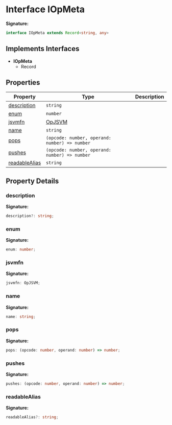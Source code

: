 
# Interface IOpMeta


<b>Signature:</b>

```typescript
interface IOpMeta extends Record<string, any> 
```

## Implements Interfaces

- <b>IOpMeta</b>
    - Record

## Properties

|  Property | Type | Description |
|  --- | --- | --- |
|  [description](./iopmeta.md#description-property) | `string` |  |
|  [enum](./iopmeta.md#enum-property) | `number` |  |
|  [jsvmfn](./iopmeta.md#jsvmfn-property) | [OpJSVM](./opjsvm.md) |  |
|  [name](./iopmeta.md#name-property) | `string` |  |
|  [pops](./iopmeta.md#pops-property) | `(opcode: number, operand: number) => number` |  |
|  [pushes](./iopmeta.md#pushes-property) | `(opcode: number, operand: number) => number` |  |
|  [readableAlias](./iopmeta.md#readableAlias-property) | `string` |  |

## Property Details

<a id="description-property"></a>

### description

<b>Signature:</b>

```typescript
description?: string;
```

<a id="enum-property"></a>

### enum

<b>Signature:</b>

```typescript
enum: number;
```

<a id="jsvmfn-property"></a>

### jsvmfn

<b>Signature:</b>

```typescript
jsvmfn: OpJSVM;
```

<a id="name-property"></a>

### name

<b>Signature:</b>

```typescript
name: string;
```

<a id="pops-property"></a>

### pops

<b>Signature:</b>

```typescript
pops: (opcode: number, operand: number) => number;
```

<a id="pushes-property"></a>

### pushes

<b>Signature:</b>

```typescript
pushes: (opcode: number, operand: number) => number;
```

<a id="readableAlias-property"></a>

### readableAlias

<b>Signature:</b>

```typescript
readableAlias?: string;
```

